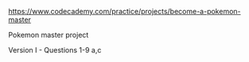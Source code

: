 https://www.codecademy.com/practice/projects/become-a-pokemon-master

Pokemon master project

Version I - Questions 1-9 a,c